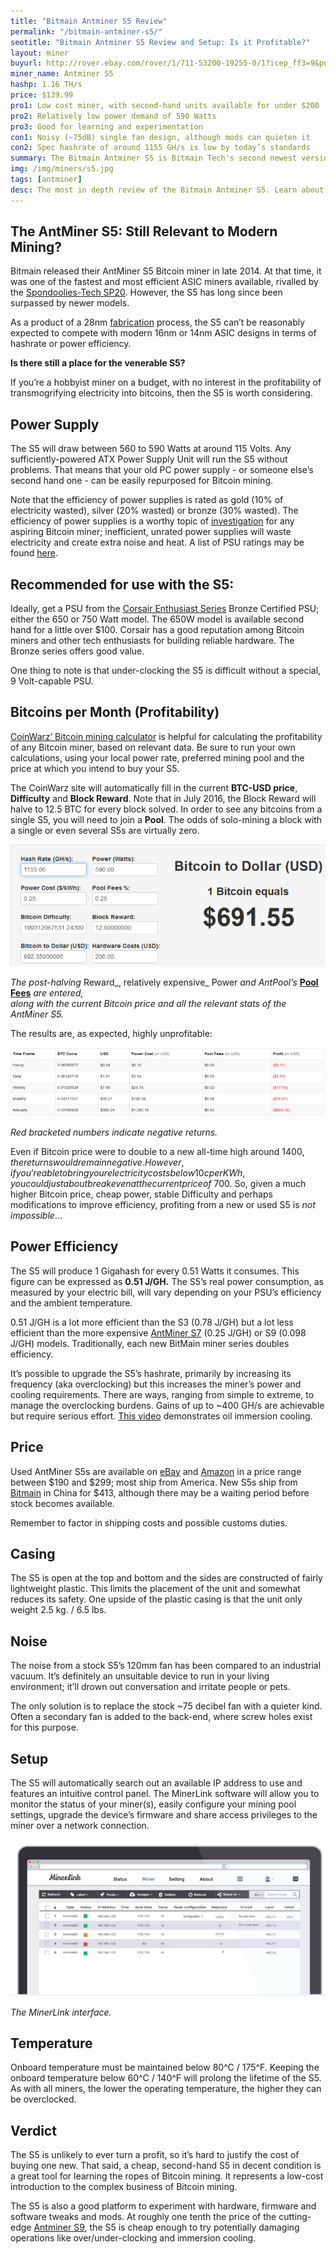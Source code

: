 ```yaml
---
title: "Bitmain Antminer S5 Review"
permalink: "/bitmain-antminer-s5/"
seotitle: "Bitmain Antminer S5 Review and Setup: Is it Profitable?"
layout: miner
buyurl: http://rover.ebay.com/rover/1/711-53200-19255-0/1?icep_ff3=9&pub=5574973039&toolid=10001&campid=5337910377&customid=&icep_uq=antminer+s5&icep_sellerId=&icep_ex_kw=&icep_sortBy=12&icep_catId=&icep_minPrice=&icep_maxPrice=&ipn=psmain&icep_vectorid=229466&kwid=902099&mtid=824&kw=lg
miner_name: Antminer S5
hashp: 1.16 TH/s
price: $139.99
pro1: Low cost miner, with second-hand units available for under $200
pro2: Relatively low power demand of 590 Watts
pro3: Good for learning and experimentation
con1: Noisy (~75dB) single fan design, although mods can quieten it
con2: Spec hashrate of around 1155 GH/s is low by today’s standards
summary: The Bitmain Antminer S5 is Bitmain Tech's second newest version of its Antminer series of Bitcoin miners
img: /img/miners/s5.jpg
tags: [antminer]
desc: The most in depth review of the Bitmain Antminer S5. Learn about its pros, cons, profitability, and more! 
---
```


## The AntMiner S5: Still Relevant to Modern Mining?

Bitmain released their AntMiner S5 Bitcoin miner in late 2014\. At that time, it was one of the fastest and most efficient ASIC miners available, rivalled by the [Spondoolies-Tech SP20](https://www.amazon.com/Spondoolies-Tech-Jackson-1-3-1-7TH-Bitcoin-Miner/dp/B00RC288E4). However, the S5 has long since been surpassed by newer models.

As a product of a 28nm [fabrication](https://en.wikipedia.org/wiki/Semiconductor_device_fabrication) process, the S5 can’t be reasonably expected to compete with modern 16nm or 14nm ASIC designs in terms of hashrate or power efficiency.

**Is there still a place for the venerable S5?**

If you’re a hobbyist miner on a budget, with no interest in the profitability of transmogrifying electricity into bitcoins, then the S5 is worth considering.

## Power Supply

The S5 will draw between 560 to 590 Watts at around 115 Volts. Any sufficiently-powered ATX Power Supply Unit will run the S5 without problems. That means that your old PC power supply - or someone else’s second hand one - can be easily repurposed for Bitcoin mining.

Note that the efficiency of power supplies is rated as gold (10% of electricity wasted), silver (20% wasted) or bronze (30% wasted). The efficiency of power supplies is a worthy topic of [investigation](http://www.extremetech.com/extreme/143029-empowered-can-high-efficiency-power-supplies-cut-your-electricity-bill) for any aspiring Bitcoin miner; inefficient, unrated power supplies will waste electricity and create extra noise and heat. A list of PSU ratings may be found [here](http://www.plugloadsolutions.com/80PlusPowerSupplies.aspx).

## Recommended for use with the S5:

Ideally, get a PSU from the [Corsair Enthusiast Series](https://www.amazon.com/s/ref=nb_sb_noss?url=search-alias%3Delectronics&field-keywords=Corsair+Enthusiast+Series+) Bronze Certified PSU; either the 650 or 750 Watt model. The 650W model is available second hand for a little over $100\. Corsair has a good reputation among Bitcoin miners and other tech enthusiasts for building reliable hardware. The Bronze series offers good value.

One thing to note is that under-clocking the S5 is difficult without a special, 9 Volt-capable PSU.

## Bitcoins per Month (Profitability)

[CoinWarz’ Bitcoin mining calculator](http://www.coinwarz.com/calculators/bitcoin-mining-calculator/?h=14000.00&p=1350.00&pc=0.25&pf=0.20&d=199312067531.24300000&r=12.50000000&er=577.18000000&hc=2100.00) is helpful for calculating the profitability of any Bitcoin miner, based on relevant data. Be sure to run your own calculations, using your local power rate, preferred mining pool and the price at which you intend to buy your S5.

The CoinWarz site will automatically fill in the current **BTC-USD price**, **Difficulty** and **Block Reward**. Note that in July 2016, the Block Reward will halve to 12.5 BTC for every block solved. In order to see any bitcoins from a single S5, you will need to join a **Pool**. The odds of solo-mining a block with a single or even several S5s are virtually zero.

<img alt="antminer s5 review" src="/img/s5/s5-prof.png">

_The post-halving_ Reward_, relatively expensive_ Power _and AntPool’s_ [**Pool Fees**](https://en.bitcoin.it/wiki/Comparison_of_mining_pools) _are entered,  
along with the current Bitcoin price and all the relevant stats of the AntMiner S5._

The results are, as expected, highly unprofitable:

<img src="/img/s5/s5-prof-dates.png">

_Red bracketed numbers indicate negative returns._

Even if Bitcoin price were to double to a new all-time high around $1400, the returns would remain negative. However, if you’re able to bring your electricity costs below 10c per KWh, you could just about break even at the current price of ~$700\. So, given a much higher Bitcoin price, cheap power, stable Difficulty and perhaps modifications to improve efficiency, profiting from a new or used S5 is _not impossible_…

## Power Efficiency

The S5 will produce 1 Gigahash for every 0.51 Watts it consumes. This figure can be expressed as **0.51 J/GH.** The S5’s real power consumption, as measured by your electric bill, will vary depending on your PSU’s efficiency and the ambient temperature.

0.51 J/GH is a lot more efficient than the S3 (0.78 J/GH) but a lot less efficient than the more expensive [AntMiner S7](/bitmain-antminer-s7/) (0.25 J/GH) or S9 (0.098 J/GH) models. Traditionally, each new BitMain miner series doubles efficiency.

It’s possible to upgrade the S5’s hashrate, primarily by increasing its frequency (aka overclocking) but this increases the miner’s power and cooling requirements. There are ways, ranging from simple to extreme, to manage the overclocking burdens. Gains of up to ~400 GH/s are achievable but require serious effort. [This video](https://www.youtube.com/watch?v=ufDfnwc15RQ) demonstrates oil immersion cooling.

## Price

Used AntMiner S5s are available on [eBay](http://rover.ebay.com/rover/1/711-53200-19255-0/1?icep_ff3=9&pub=5574973039&toolid=10001&campid=5337910377&customid=&icep_uq=antminer+s5&icep_sellerId=&icep_ex_kw=&icep_sortBy=12&icep_catId=&icep_minPrice=&icep_maxPrice=&ipn=psmain&icep_vectorid=229466&kwid=902099&mtid=824&kw=lg) and [Amazon](https://www.amazon.com/gp/offer-listing/B00RCTIY4G/ref=dp_olp_all_mbc?ie=UTF8&condition=all) in a price range between $190 and $299; most ship from America. New S5s ship from [Bitmain](https://www.bitmaintech.com/productDetail.htm?pid=00020141222080420665NM851L7d060D) in China for $413, although there may be a waiting period before stock becomes available.

Remember to factor in shipping costs and possible customs duties.

## Casing

The S5 is open at the top and bottom and the sides are constructed of fairly lightweight plastic. This limits the placement of the unit and somewhat reduces its safety. One upside of the plastic casing is that the unit only weight 2.5 kg. / 6.5 lbs.

## Noise

The noise from a stock S5’s 120mm fan has been compared to an industrial vacuum. It’s definitely an unsuitable device to run in your living environment; it’ll drown out conversation and irritate people or pets.

The only solution is to replace the stock ~75 decibel fan with a quieter kind. Often a secondary fan is added to the back-end, where screw holes exist for this purpose.

## Setup

The S5 will automatically search out an available IP address to use and features an intuitive control panel. The MinerLink software will allow you to monitor the status of your miner(s), easily configure your mining pool settings, upgrade the device’s firmware and share access privileges to the miner over a network connection.


<img src="/img/s5/minerlink.png">

_The MinerLink interface._

## Temperature

Onboard temperature must be maintained below 80^C / 175^F. Keeping the onboard temperature below 60^C / 140^F will prolong the lifetime of the S5\. As with all miners, the lower the operating temperature, the higher they can be overclocked.

## Verdict

The S5 is unlikely to ever turn a profit, so it’s hard to justify the cost of buying one new. That said, a cheap, second-hand S5 in decent condition is a great tool for learning the ropes of Bitcoin mining. It represents a low-cost introduction to the complex business of Bitcoin mining.

The S5 is also a good platform to experiment with hardware, firmware and software tweaks and mods. At roughly one tenth the price of the cutting-edge [Antminer S9](/bitmain-antminer-s9/), the S5 is cheap enough to try potentially damaging operations like over/under-clocking and immersion cooling.